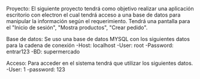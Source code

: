 Proyecto: 
El siguiente proyecto tendrá como objetivo realizar una aplicación escritorio con electron el cual tendrá acceso a una base de datos para manipular la información según el requerimiento. 
Tendrá una pantalla para el "Inicio de sesión", "Mostra productos", "Crear pedido".

Base de datos:
Se uso una base de datos MYSQL con los siguientes datos para la cadena de conexión
-Host: localhost
-User: root
-Password: entrar123
-BD: supermercado

Acceso:
Para acceder en el sistema tendrá que utilizar los siguientes datos.
-User: 1
-password: 123

